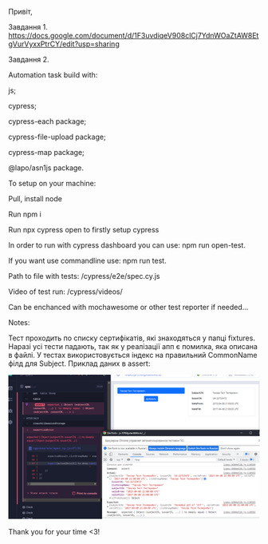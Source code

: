 Привіт,

Завдання 1. https://docs.google.com/document/d/1F3uvdiqeV908clCj7YdnWOaZtAW8EtgVurVyxxPtrCY/edit?usp=sharing

Завдання 2.

Automation task build with:

js;

cypress;

cypress-each package;

cypress-file-upload package;

cypress-map package;

@lapo/asn1js package.

To setup on your machine:

Pull, install node

Run npm i

Run npx cypress open to firstly setup cypress

In order to run with cypress dashboard you can use: npm run open-test.

If you want use commandline use: npm run test.

Path to file with tests: /cypress/e2e/spec.cy.js

Video of test run: /cypress/videos/

Can be enchanced with mochawesome or other test reporter if needed...

Notes:

Тест проходить по списку сертифікатів, які знаходяться у папці fixtures. Наразі усі тести падають, так як у реалізації апп є помилка, яка описана в файлі. У тестах використовується індекс на правильний CommonName філд для Subject. Приклад даних в assert:

![Приклад](https://github.com/c4lifasecondary/TAXER_TEST_TASK/blob/master/cypress/screenshots/Приклад1.PNG?raw=true)

Thank you for your time <3!